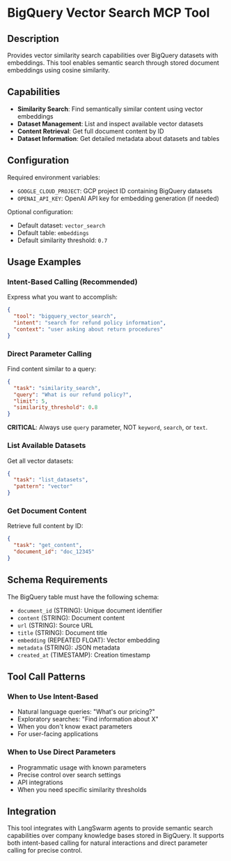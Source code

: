 # BigQuery Vector Search MCP Tool

## Description
Provides vector similarity search capabilities over BigQuery datasets with embeddings. This tool enables semantic search through stored document embeddings using cosine similarity.

## Capabilities
- **Similarity Search**: Find semantically similar content using vector embeddings
- **Dataset Management**: List and inspect available vector datasets
- **Content Retrieval**: Get full document content by ID
- **Dataset Information**: Get detailed metadata about datasets and tables

## Configuration
Required environment variables:
- `GOOGLE_CLOUD_PROJECT`: GCP project ID containing BigQuery datasets
- `OPENAI_API_KEY`: OpenAI API key for embedding generation (if needed)

Optional configuration:
- Default dataset: `vector_search`
- Default table: `embeddings`
- Default similarity threshold: `0.7`

## Usage Examples

### Intent-Based Calling (Recommended)
Express what you want to accomplish:
```json
{
  "tool": "bigquery_vector_search",
  "intent": "search for refund policy information",
  "context": "user asking about return procedures"
}
```

### Direct Parameter Calling
Find content similar to a query:
```json
{
  "task": "similarity_search",
  "query": "What is our refund policy?",
  "limit": 5,
  "similarity_threshold": 0.8
}
```

**CRITICAL**: Always use `query` parameter, NOT `keyword`, `search`, or `text`.

### List Available Datasets
Get all vector datasets:
```json
{
  "task": "list_datasets",
  "pattern": "vector"
}
```

### Get Document Content
Retrieve full content by ID:
```json
{
  "task": "get_content",
  "document_id": "doc_12345"
}
```

## Schema Requirements
The BigQuery table must have the following schema:
- `document_id` (STRING): Unique document identifier
- `content` (STRING): Document content
- `url` (STRING): Source URL
- `title` (STRING): Document title
- `embedding` (REPEATED FLOAT): Vector embedding
- `metadata` (STRING): JSON metadata
- `created_at` (TIMESTAMP): Creation timestamp

## Tool Call Patterns

### When to Use Intent-Based
- Natural language queries: "What's our pricing?"
- Exploratory searches: "Find information about X"
- When you don't know exact parameters
- For user-facing applications

### When to Use Direct Parameters  
- Programmatic usage with known parameters
- Precise control over search settings
- API integrations
- When you need specific similarity thresholds

## Integration
This tool integrates with LangSwarm agents to provide semantic search capabilities over company knowledge bases stored in BigQuery. It supports both intent-based calling for natural interactions and direct parameter calling for precise control.
